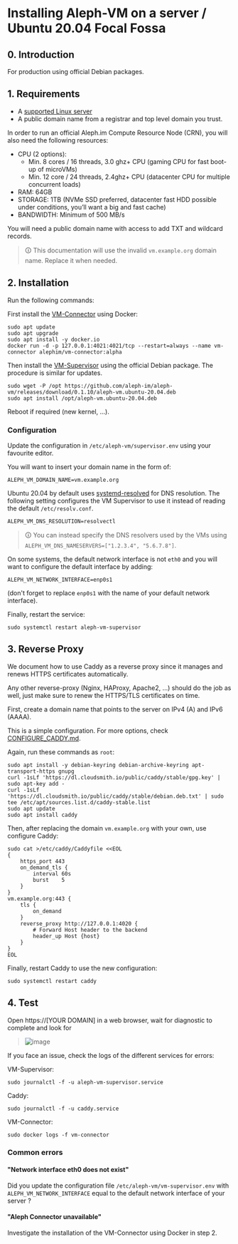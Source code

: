# Installing Aleph-VM on a server / Ubuntu 20.04 Focal Fossa

## 0. Introduction

For production using official Debian packages.

## 1. Requirements

- A [supported Linux server](../vm_supervisor/README.md#1-supported-platforms)
- A public domain name from a registrar and top level domain you trust. 

In order to run an official Aleph.im Compute Resource Node (CRN), you will also need the following resources:

- CPU (2 options):
  - Min. 8 cores / 16 threads, 3.0 ghz+ CPU (gaming CPU for fast boot-up of microVMs)
  - Min. 12 core / 24 threads, 2.4ghz+ CPU (datacenter CPU for multiple concurrent loads)
- RAM: 64GB
- STORAGE: 1TB (NVMe SSD preferred, datacenter fast HDD possible under conditions, you’ll want a big and fast cache)
- BANDWIDTH: Minimum of 500 MB/s

You will need a public domain name with access to add TXT and wildcard records.

> 🛈 This documentation will use the invalid `vm.example.org` domain name. Replace it when needed.

## 2. Installation

Run the following commands:

First install the [VM-Connector](../vm_connector/README.md) using Docker:
```shell
sudo apt update
sudo apt upgrade
sudo apt install -y docker.io
docker run -d -p 127.0.0.1:4021:4021/tcp --restart=always --name vm-connector alephim/vm-connector:alpha
```

Then install the [VM-Supervisor](../vm_supervisor/README.md) using the official Debian package.
The procedure is similar for updates.
```shell
sudo wget -P /opt https://github.com/aleph-im/aleph-vm/releases/download/0.1.10/aleph-vm.ubuntu-20.04.deb
sudo apt install /opt/aleph-vm.ubuntu-20.04.deb
```

Reboot if required (new kernel, ...).

### Configuration

Update the configuration in `/etc/aleph-vm/supervisor.env` using your favourite editor.

You will want to insert your domain name in the form of:
```
ALEPH_VM_DOMAIN_NAME=vm.example.org
```

Ubuntu 20.04 by default uses [systemd-resolved](https://manpages.ubuntu.com/manpages/focal/man8/systemd-resolved.service.8.html)
for DNS resolution. The following setting configures the VM Supervisor to use it instead of reading the default `/etc/resolv.conf`.
```
ALEPH_VM_DNS_RESOLUTION=resolvectl
```

> 🛈 You can instead specify the DNS resolvers used by the VMs using `ALEPH_VM_DNS_NAMESERVERS=["1.2.3.4", "5.6.7.8"]`.

On some systems, the default network interface is not `eth0` and you will want to configure the default interface
by adding:
```
ALEPH_VM_NETWORK_INTERFACE=enp0s1
```
(don't forget to replace `enp0s1` with the name of your default network interface).

Finally, restart the service:
```shell
sudo systemctl restart aleph-vm-supervisor
```

## 3. Reverse Proxy

We document how to use Caddy as a reverse proxy since it manages and renews HTTPS certificates automatically.

Any other reverse-proxy (Nginx, HAProxy, Apache2, ...) should do the job as well, just make sure to renew the 
HTTPS/TLS certificates on time.

First, create a domain name that points to the server on IPv4 (A) and IPv6 (AAAA).

This is a simple configuration. For more options, check [CONFIGURE_CADDY.md](CONFIGURE_CADDY.md).

Again, run these commands as `root`:
```shell
sudo apt install -y debian-keyring debian-archive-keyring apt-transport-https gnupg
curl -1sLf 'https://dl.cloudsmith.io/public/caddy/stable/gpg.key' | sudo apt-key add -
curl -1sLf 'https://dl.cloudsmith.io/public/caddy/stable/debian.deb.txt' | sudo tee /etc/apt/sources.list.d/caddy-stable.list
sudo apt update
sudo apt install caddy
```

Then, after replacing the domain `vm.example.org` with your own, use configure Caddy:
```shell
sudo cat >/etc/caddy/Caddyfile <<EOL
{
    https_port 443
    on_demand_tls {
        interval 60s
        burst    5
    }
}
vm.example.org:443 {
    tls {
        on_demand
    }
    reverse_proxy http://127.0.0.1:4020 {
        # Forward Host header to the backend
        header_up Host {host}
    }
} 
EOL
```
Finally, restart Caddy to use the new configuration:
```shell
sudo systemctl restart caddy
```

## 4. Test

Open https://[YOUR DOMAIN] in a web browser, wait for diagnostic to complete and look for 

> ![image](https://user-images.githubusercontent.com/404665/150202090-91a02536-4e04-4af2-967f-fe105d116e1f.png)

If you face an issue, check the logs of the different services for errors:

VM-Supervisor:
```shell
sudo journalctl -f -u aleph-vm-supervisor.service 
```

Caddy:
```shell
sudo journalctl -f -u caddy.service 
```

VM-Connector:
```shell
sudo docker logs -f vm-connector
```

### Common errors

#### "Network interface eth0 does not exist"

Did you update the configuration file `/etc/aleph-vm/vm-supervisor.env` with `ALEPH_VM_NETWORK_INTERFACE` equal to 
the default network interface of your server ?

#### "Aleph Connector unavailable"

Investigate the installation of the VM-Connector using Docker in step 2.

